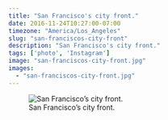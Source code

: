 ```yaml
---
title: "San Francisco's city front."
date: 2016-11-24T10:27:00-07:00
timezone: "America/Los_Angeles"
slug: "san-franciscos-city-front"
description: "San Francisco's city front."
tags: ['photo', 'Instagram']
image: "san-franciscos-city-front.jpg"
images:
  - "san-franciscos-city-front.jpg"
---
```

<figure>
  <img src="/media/san-franciscos-city-front/san-franciscos-city-front.jpg" alt="San Francisco’s city front.">
  <figcaption>San Francisco’s city front.</figcaption>
</figure>
